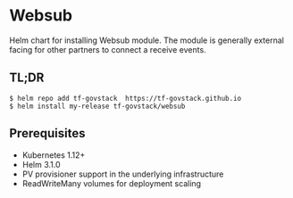 # Websub

Helm chart for installing Websub module.  The module is generally external facing for other partners to connect a receive events.

## TL;DR

```console
$ helm repo add tf-govstack  https://tf-govstack.github.io
$ helm install my-release tf-govstack/websub
```
## Prerequisites

- Kubernetes 1.12+
- Helm 3.1.0
- PV provisioner support in the underlying infrastructure
- ReadWriteMany volumes for deployment scaling

